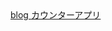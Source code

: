 <a href="https://shoooohei.github.io/blog/public/">
  blog
</a>
<a href="https://shoooohei.github.io/javascript/counter_app/">
  カウンターアプリ
</a>
